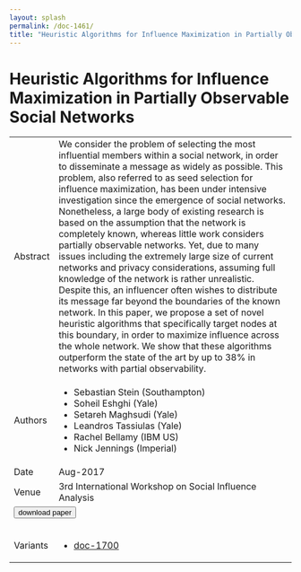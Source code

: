 ```yaml
---
layout: splash
permalink: /doc-1461/
title: "Heuristic Algorithms for Influence Maximization in Partially Observable Social Networks"
---
```


# Heuristic Algorithms for Influence Maximization in Partially Observable Social Networks

<table>
    <tbody>
    <tr>
        <td>Abstract</td>
        <td>We consider the problem of selecting the most influential members within a social network, in order to disseminate a message as widely as possible. This problem, also referred to as seed selection for influence maximization, has been under intensive investigation since the emergence of social networks. Nonetheless, a large body of existing research is based on the assumption that the network is completely known, whereas little work considers partially observable networks. Yet, due to many issues including the extremely large size of current networks and privacy considerations, assuming full knowledge of the network is rather unrealistic. Despite this, an influencer often wishes to distribute its message far beyond the boundaries of the known network. In this paper, we propose a set of novel heuristic algorithms that specifically target nodes at this boundary, in order to maximize influence across the whole network. We show that these algorithms outperform the state of the art by up to 38% in networks with partial observability.</td>
    </tr>
    <tr>
        <td>Authors</td>
        <td>
            <ul>
                <li>Sebastian Stein (Southampton)</li>
                <li>Soheil Eshghi (Yale)</li>
                <li>Setareh Maghsudi (Yale)</li>
                <li>Leandros Tassiulas (Yale)</li>
                <li>Rachel Bellamy (IBM US)</li>
                <li>Nick Jennings (Imperial)</li>
            </ul>
        </td>
    </tr>
    <tr>
        <td>Date</td>
        <td>Aug-2017</td>
    </tr>
    <tr>
        <td>Venue</td>
        <td>3rd International Workshop on Social Influence Analysis</td>
    </tr>
        <tr>
            <td colspan="2">
                <form method="get" action="https://dais-ita.org/sites/default/files/heuristic-algorithms-influence.pdf">
                    <button type="submit">download paper</button>
                </form>
            </td>
        </tr>
        <tr>
            <td>Variants</td>
            <td>
                <ul>
                    <li><a href="\doc-1700\">doc-1700</a></li>
                </ul>
            </td>
        </tr>
    </tbody>
</table>
